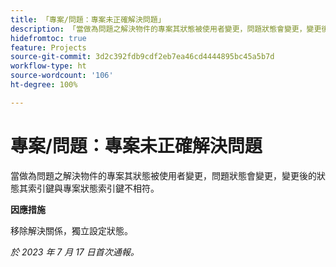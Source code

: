```yaml
---
title: 「專案/問題：專案未正確解決問題」
description: 「當做為問題之解決物件的專案其狀態被使用者變更，問題狀態會變更，變更後的狀態其索引鍵與專案狀態索引鍵不相符。」
hidefromtoc: true
feature: Projects
source-git-commit: 3d2c392fdb9cdf2eb7ea46cd4444895bc45a5b7d
workflow-type: ht
source-wordcount: '106'
ht-degree: 100%

---
```



# 專案/問題：專案未正確解決問題

當做為問題之解決物件的專案其狀態被使用者變更，問題狀態會變更，變更後的狀態其索引鍵與專案狀態索引鍵不相符。

**因應措施**

移除解決關係，獨立設定狀態。

_於 2023 年 7 月 17 日首次通報。_
